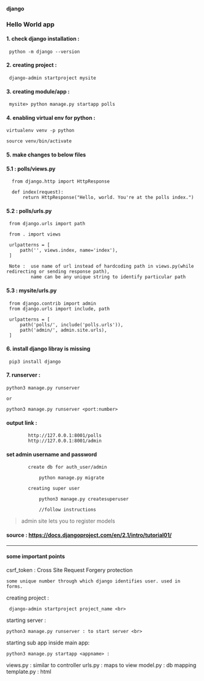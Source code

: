 #### django


### Hello World app

#### 1. check django installation : 
    
     python -m django --version



#### 2. creating project : 
    
     django-admin startproject mysite

#### 3. creating module/app : 
   
     mysite> python manage.py startapp polls


#### 4. enabling virtual env for python :

    virtualenv venv -p python
    
    source venv/bin/activate

#### 5. make changes to below files

#### 5.1 : polls/views.py

      from django.http import HttpResponse

      def index(request):
          return HttpResponse("Hello, world. You're at the polls index.")


#### 5.2 : polls/urls.py

     from django.urls import path

     from . import views

     urlpatterns = [
         path('', views.index, name='index'),
     ]
     
     Note :  use name of url instead of hardcoding path in views.py(while redirecting or sending response path), 
             name can be any unique string to identify particular path


#### 5.3 : mysite/urls.py

     from django.contrib import admin
     from django.urls import include, path

     urlpatterns = [
         path('polls/', include('polls.urls')),
         path('admin/', admin.site.urls),
     ]



#### 6. install django libray is missing

     pip3 install django



#### 7. runserver : 

    python3 manage.py runserver

    or
    
    python3 manage.py runserver <port:number>




#### output link : 
            
            http://127.0.0.1:8001/polls
            http://127.0.0.1:8001/admin
            
#### set admin username and password

            create db for auth_user/admin
            
                python manage.py migrate
            
            creating super user

                python3 manage.py createsuperuser
                
                //follow instructions
                
> admin site lets you to register models
            
            

#### source : https://docs.djangoproject.com/en/2.1/intro/tutorial01/
---

#### some important points 

csrf_token : Cross Site Request Forgery protection
    
    some unique number through which django identifies user. used in forms.

creating project : 
    
     django-admin startproject project_name <br>


starting server : 
    
    python3 manage.py runserver : to start server <br>


starting sub app inside main app: 
    
    python3 manage.py startapp <appname> : 
 
 
views.py    : similar to controller
urls.py     : maps to view
model.py    : db mapping
template.py : html 

